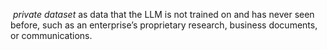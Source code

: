  _private dataset_ as data that the LLM is not trained on and has never seen before, such as an enterprise’s proprietary research, business documents, or communications.